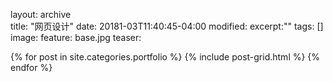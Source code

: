 
layout: archive	 
title: "网页设计"
date: 20181-03T11:40:45-04:00
modified:
excerpt:""
tags: []
image: 
	feature: base.jpg
	teaser:

<div class="tiles">

{% for post in site.categories.portfolio %}
	{% include post-grid.html %}
{% endfor %}
</div>